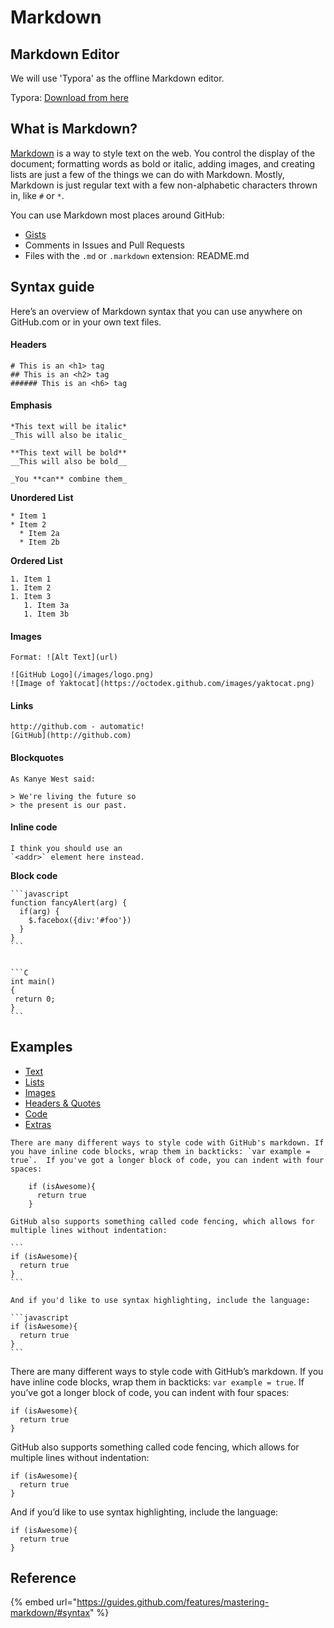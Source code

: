 # Markdown

## Markdown Editor

We will use 'Typora' as the offline Markdown editor.

Typora: [Download from here](https://typora.io/#windows)

## What is Markdown?

[Markdown](http://daringfireball.net/projects/markdown/) is a way to style text on the web. You control the display of the document; formatting words as bold or italic, adding images, and creating lists are just a few of the things we can do with Markdown. Mostly, Markdown is just regular text with a few non-alphabetic characters thrown in, like `#` or `*`.

You can use Markdown most places around GitHub:

* [Gists](https://gist.github.com)
* Comments in Issues and Pull Requests
* Files with the `.md` or `.markdown` extension: README.md

## Syntax guide

Here’s an overview of Markdown syntax that you can use anywhere on GitHub.com or in your own text files.

#### Headers

```
# This is an <h1> tag
## This is an <h2> tag
###### This is an <h6> tag
```

#### Emphasis

```
*This text will be italic*
_This will also be italic_

**This text will be bold**
__This will also be bold__

_You **can** combine them_
```

**Unordered List**

```
* Item 1
* Item 2
  * Item 2a
  * Item 2b
```

**Ordered List**

```
1. Item 1
1. Item 2
1. Item 3
   1. Item 3a
   1. Item 3b
```

#### Images

```
Format: ![Alt Text](url)

![GitHub Logo](/images/logo.png)
![Image of Yaktocat](https://octodex.github.com/images/yaktocat.png)
```

#### Links

```
http://github.com - automatic!
[GitHub](http://github.com)
```

#### Blockquotes

```
As Kanye West said:

> We're living the future so
> the present is our past.
```

#### Inline code

```
I think you should use an
`<addr>` element here instead.
```

**Block code**

````
```javascript
function fancyAlert(arg) {
  if(arg) {
    $.facebox({div:'#foo'})
  }
}
```


```C
int main()
{
 return 0;
}
```
````

## Examples

* [Text](https://guides.github.com/features/mastering-markdown/)
* [Lists](https://guides.github.com/features/mastering-markdown/)
* [Images](https://guides.github.com/features/mastering-markdown/)
* [Headers & Quotes](https://guides.github.com/features/mastering-markdown/)
* [Code](https://guides.github.com/features/mastering-markdown/)
* [Extras](https://guides.github.com/features/mastering-markdown/)

````
There are many different ways to style code with GitHub's markdown. If you have inline code blocks, wrap them in backticks: `var example = true`.  If you've got a longer block of code, you can indent with four spaces:

    if (isAwesome){
      return true
    }

GitHub also supports something called code fencing, which allows for multiple lines without indentation:

```
if (isAwesome){
  return true
}
```

And if you'd like to use syntax highlighting, include the language:

```javascript
if (isAwesome){
  return true
}
```
````

There are many different ways to style code with GitHub’s markdown. If you have inline code blocks, wrap them in backticks: `var example = true`. If you’ve got a longer block of code, you can indent with four spaces:

```
if (isAwesome){
  return true
}
```

GitHub also supports something called code fencing, which allows for multiple lines without indentation:

```
if (isAwesome){
  return true
}
```

And if you’d like to use syntax highlighting, include the language:

```
if (isAwesome){
  return true
}
```

## Reference

{% embed url="https://guides.github.com/features/mastering-markdown/#syntax" %}

##
